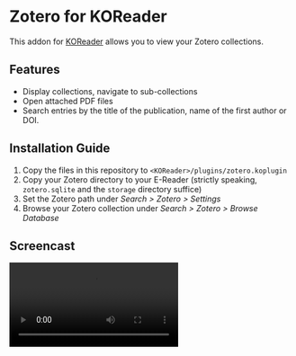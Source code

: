 # Zotero for KOReader

This addon for [KOReader](https://github.com/koreader/koreader) allows you to view your Zotero collections.

## Features
* Display collections, navigate to sub-collections
* Open attached PDF files
* Search entries by the title of the publication, name of the first author or DOI.



## Installation Guide
1. Copy the files in this repository to `<KOReader>/plugins/zotero.koplugin`
2. Copy your Zotero directory to your E-Reader (strictly speaking, `zotero.sqlite` and the `storage` directory suffice)
3. Set the Zotero path under *Search > Zotero > Settings*
4. Browse your Zotero collection under *Search > Zotero > Browse Database*

## Screencast

<video loop autoplay src="https://github.com/stelzch/screencasts/blob/main/screencast.m4v?raw=true">
    <img src="contrib/screenshot.png" />
</video>
